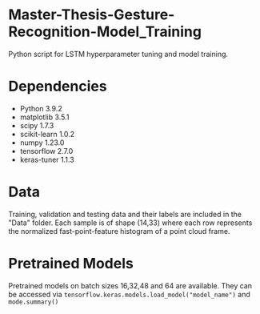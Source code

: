 # Master-Thesis-Gesture-Recognition-Model_Training
Python script for LSTM hyperparameter tuning and model training. 

# Dependencies
- Python 3.9.2
- matplotlib 3.5.1
- scipy 1.7.3
- scikit-learn  1.0.2
- numpy 1.23.0
- tensorflow 2.7.0
- keras-tuner 1.1.3
# Data
Training, validation and testing data and their labels are included in the "Data" folder. Each sample is of shape (14,33) where each row represents the normalized fast-point-feature histogram of a point cloud frame.
# Pretrained Models
Pretrained models on batch sizes 16,32,48 and 64 are available. They can be accessed via `tensorflow.keras.models.load_model("model_name")` and `mode.summary()`

